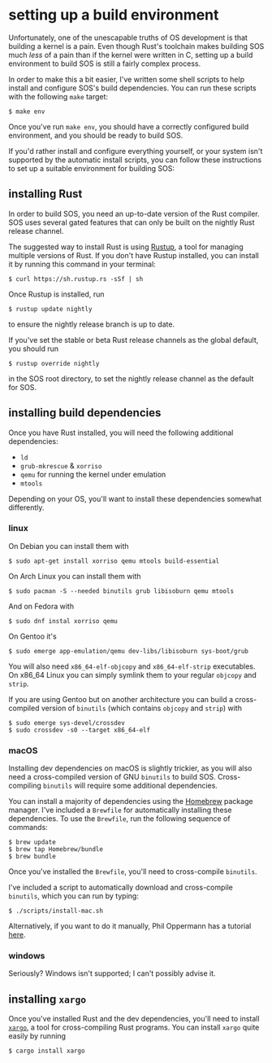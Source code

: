 setting up a build environment
============================

Unfortunately, one of the unescapable truths of OS development is that building a kernel is a pain. Even though Rust's toolchain makes building SOS much _less_ of a pain than if the kernel were written in C, setting up a build environment to build SOS is still a fairly complex process.

In order to make this a bit easier, I've written some shell scripts to help install and configure SOS's build dependencies. You can run these scripts with the following `make` target:
```
$ make env
```
Once you've run `make env`, you should have a correctly configured build environment, and you should be ready to build SOS.

If you'd rather install and configure everything yourself, or your system isn't supported by the automatic install scripts,  you can follow these instructions to set up a suitable environment for building SOS:

installing Rust
---------------

In order to build SOS, you need an up-to-date version of the Rust compiler. SOS uses several gated features that can only be built on the nightly Rust release channel.

The suggested way to install Rust is using [Rustup](https://www.rustup.rs), a tool for managing multiple versions of Rust. If you don't have Rustup installed, you can install it by running this command in your terminal:
```
$ curl https://sh.rustup.rs -sSf | sh
```

Once Rustup is installed, run
```
$ rustup update nightly
```

to ensure the nightly release branch is up to date.

If you've set the stable or beta Rust release channels as the global default, you should run
```
$ rustup override nightly
```
in the SOS root directory, to set the nightly release channel as the default for SOS.

installing build dependencies
-----------------------------

Once you have Rust installed, you will need the following additional dependencies:
+ `ld`
+ `grub-mkrescue` & `xorriso`
+ `qemu` for running the kernel under emulation
+ `mtools`

Depending on your OS, you'll want to install these dependencies somewhat differently.

### linux

On Debian you can install them with

```
$ sudo apt-get install xorriso qemu mtools build-essential
```
On Arch Linux you can install them with
```
$ sudo pacman -S --needed binutils grub libisoburn qemu mtools
```
And on Fedora with
```
$ sudo dnf instal xorriso qemu
```
On Gentoo it's
```
$ sudo emerge app-emulation/qemu dev-libs/libisoburn sys-boot/grub
```

You will also need `x86_64-elf-objcopy` and `x86_64-elf-strip` executables.
On x86_64 Linux you can simply symlink them to your regular `objcopy` and `strip`.

If you are using Gentoo but on another architecture you can build a cross-compiled version of `binutils` (which contains `objcopy` and `strip`) with
```
$ sudo emerge sys-devel/crossdev
$ sudo crossdev -s0 --target x86_64-elf
```

### macOS

Installing dev dependencies on macOS is slightly trickier, as you will also need a cross-compiled version of GNU `binutils` to build SOS. Cross-compiling `binutils` will require some additional dependencies.

You can install a majority of dependencies using the [Homebrew](https://github.com/Homebrew/brew) package manager. I've included a `Brewfile` for automatically installing these dependencies. To use the `Brewfile`, run the following sequence of commands:

```
$ brew update
$ brew tap Homebrew/bundle
$ brew bundle
```

Once you've installed the `Brewfile`, you'll need to cross-compile `binutils`.

I've included a script to automatically download and cross-compile `binutils`, which you can run by typing:
```
$ ./scripts/install-mac.sh
```

Alternatively, if you want to do it manually, Phil Oppermann has a tutorial [here](http://os.phil-opp.com/cross-compile-binutils.html).

### windows
Seriously?
Windows isn't supported; I can't possibly advise it.

installing `xargo`
-----------------

Once you've installed Rust and the dev dependencies, you'll need to install [`xargo`](https://github.com/japaric/xargo), a tool for cross-compiling Rust programs. You can install `xargo` quite easily by running
```
$ cargo install xargo
```
